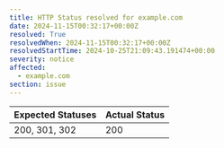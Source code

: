 ```yaml
---
title: HTTP Status resolved for example.com
date: 2024-11-15T00:32:17+00:00Z
resolved: True
resolvedWhen: 2024-11-15T00:32:17+00:00Z
resolvedStartTime: 2024-10-25T21:09:43.191474+00:00
severity: notice
affected:
  - example.com
section: issue
---
```


| Expected Statuses | Actual Status  |
|-------------------|----------------|
| 200, 301, 302 | 200 |
